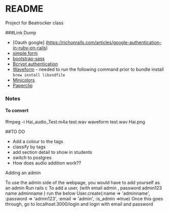 # README
Project for Beatrocker class

###Link Dump
* [Oauth google] (https://richonrails.com/articles/google-authentication-in-ruby-on-rails)
* [simple form](https://github.com/plataformatec/simple_form)
* [bootstrap-sass](https://github.com/twbs/bootstrap-sass)
* [Bcrypt authentication](https://gist.github.com/thebucknerlife/10090014)
* [Waveform](https://github.com/benalavi/waveform) - needed to run the following command prior to bundle install `brew install libsndfile
`
* [Minicolors](https://github.com/kostia/jquery-minicolors-rails)
* [Paperclip](https://github.com/thoughtbot/paperclipas)

### Notes
#### To convert
ffmpeg -i Hai_audio_Test.m4a test.wav
waveform test.wav Hai.png


##TO DO
* Add a colour to the tags
* classify by tags
* add section detail to show in students
* switch to postgres
* How does audio addition work??

Adding an admin

To use the admin side of the webpage, you would have to add yourself as an admin
Run rails c
To add a user, (with email admin , password admin123 name adminname ) run the below User.create(:name => 'adminname', :password => 'admin123', :email => 'admin', :is_admin =>true)
Once this goes through, go to localhost:3000/login and login with email and password
